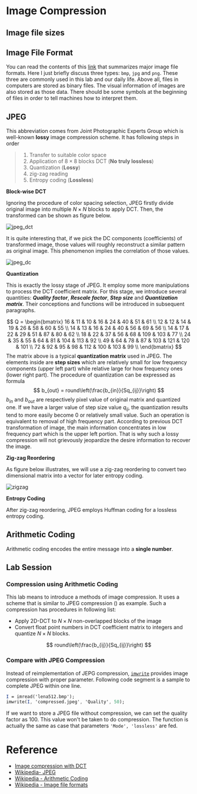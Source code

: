 # Image Compression



## Image file sizes



## Image File Format

You can read the contents of this [link](https://en.wikipedia.org/wiki/Image_file_formats) that summarizes major image file formats. Here I just briefly discuss three types: `bmp`, `jpg` and `png`. These three are commonly used in this lab and our daily life. Above all, files in computers are stored as binary files. The visual information of images are also stored as those data. There should be some symbols at the beginning of files in order to tell machines how to interpret them. 

## JPEG

This abbreviation comes from Joint Photographic Experts Group which is well-known **lossy** image compression scheme. It has following steps in order

> 1. Transfer to suitable color space
> 2. Application of $8\times8$ blocks DCT (**No truly lossless**)
> 3. Quantization (**Lossy**)
> 4. zig-zag reading
> 5. Entropy coding (**Lossless**)

**Block-wise DCT**

Ignoring the procedure of color spacing selection,  JPEG firstly divide original image into multiple $N\times N$ blocks to apply DCT.  Then, the transformed can be shown as figure below. 

![jpeg_dct](http://post-pic.nos-eastchina1.126.net/Image-Processing/jpeg_dct.PNG)

It is quite interesting that, if we pick the DC components (coefficients) of transformed image, those values will roughly reconstruct a similar pattern as original image. This phenomenon implies the correlation of those values. 

![jpeg_dc](http://post-pic.nos-eastchina1.126.net/Image-Processing/jpeg_reorder.PNG)

**Quantization**

This is exactly the lossy stage of JPEG. It employ some more manipulations to process the DCT coefficient matrix. For this stage, we introduce several quantities: **_Quality factor_**, **_Rescale factor_**, **_Step size_** and **_Quantization matrix_**. Their conceptions and functions will be introduced in subsequent paragraphs.

$$
Q = 
\begin{bmatrix}
16 & 11 & 10 & 16 & 24 & 40 & 51 & 61 \\
12 & 12 & 14 & 19 & 26 & 58 & 60 & 55 \\
14 & 13 & 16 & 24 & 40 & 56 & 69 & 56 \\
14 & 17 & 22 & 29 & 51 & 87 & 80 & 62 \\
18 & 22 & 37 & 56 & 68 & 109 & 103 & 77 \\
24 & 35 & 55 & 64 & 81 & 104 & 113 & 92 \\
49 & 64 & 78 & 87 & 103 & 121 & 120 & 101 \\
72 & 92 & 95 & 98 & 112 & 100 & 103 & 99 \\
\end{bmatrix}
$$
The matrix above is a typical **quantization matrix** used in JPEG. The elements inside are **step sizes** which are relatively small for low frequency components (upper left part) while relative large for how frequency ones (lower right part). The procedure of quantization can be expressed as formula
$$
b_{out} = round\left(\frac{b_{in}}{Sq_{ij}}\right)
$$
$b_{in}$ and $b_{out}$ are respectively pixel value of original matrix and quantized one. If we have a larger value of step size value $q_{ij}$, the quantization results tend to more easily become 0 or relatively small value.   Such an operation is equivalent to removal of high frequency part. According to previous DCT transformation of image, the main information concentrates in low frequency part which is the upper left portion. That is why such a lossy compression will not grievously jeopardize the desire information to recover the image. 



**Zig-zag Reordering**

As figure below illustrates, we will use a zig-zag reordering to convert two dimensional matrix into a vector for later entropy coding. 

![zigzag](https://upload.wikimedia.org/wikipedia/commons/thumb/4/43/JPEG_ZigZag.svg/220px-JPEG_ZigZag.svg.png)

**Entropy Coding**

After zig-zag reordering, JPEG employs Huffman coding for a lossless entropy coding. 



## Arithmetic Coding

Arithmetic coding encodes the entire message into a **single number**. 



## Lab Session

### Compression using Arithmetic Coding

This lab means to introduce a methods of image compression.  It uses a scheme that  is similar to JPEG compression () as example.  Such a compression has procedures in following list:

- Apply 2D-DCT to $N\times N$ non-overlapped blocks of the image
- Convert float point numbers in DCT coefficient matrix to integers and quantize $N\times N$ blocks.

$$
round\left(\frac{b_{ij}}{Sq_{ij}}\right)
$$



### Compare with JPEG Compression

Instead of reimplementation of JEPG compression, [`imwrite`](https://ww2.mathworks.cn/help/matlab/ref/imwrite.html?searchHighlight=imwrite&s_tid=doc_srchtitle) provides image compression with proper parameter. Following code segment is a sample to complete JPEG within one line. 

```mathematica
I = imread('lena512.bmp');
imwrite(I, 'compressed.jpeg', 'Quality', 50);
```

If we want to store a JPEG file without compression, we can set the quality factor as 100. This value won't be taken to do compression. The function is actually the same as case that parameters `'Mode', 'lossless'` are fed. 



# Reference

- [Image compression with DCT](https://ww2.mathworks.cn/help/images/discrete-cosine-transform.html)
- [Wikipedia- JPEG](https://en.wikipedia.org/wiki/JPEG)
- [Wikipedia - Arithmetic Coding](https://en.wikipedia.org/wiki/JPEG)
- [Wikipedia - Image file formats](https://stackoverflow.com/questions/12167813/how-is-data-stored-in-an-image-file)
